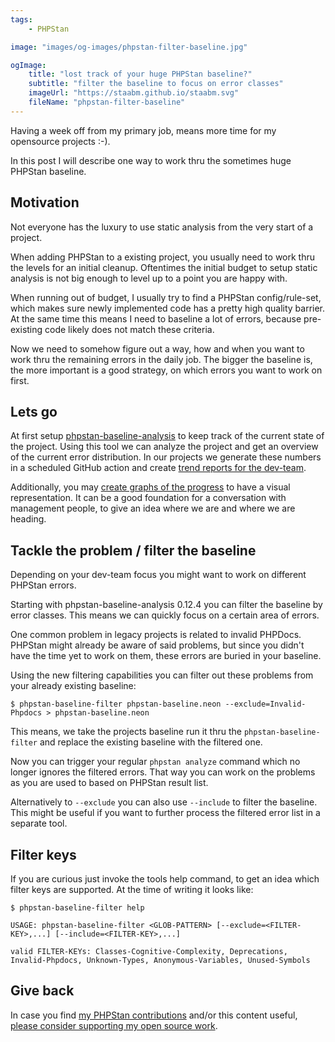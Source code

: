 ```yaml
---
tags:
    - PHPStan

image: "images/og-images/phpstan-filter-baseline.jpg"

ogImage:
    title: "lost track of your huge PHPStan baseline?"
    subtitle: "filter the baseline to focus on error classes"
    imageUrl: "https://staabm.github.io/staabm.svg"
    fileName: "phpstan-filter-baseline"
---
```


Having a week off from my primary job, means more time for my opensource projects :-).

In this post I will describe one way to work thru the sometimes huge PHPStan baseline.

## Motivation

Not everyone has the luxury to use static analysis from the very start of a project.

When adding PHPStan to a existing project, you usually need to work thru the levels for an initial cleanup.
Oftentimes the initial budget to setup static analysis is not big enough to level up to a point you are happy with.

When running out of budget, I usually try to find a PHPStan config/rule-set,
which makes sure newly implemented code has a pretty high quality barrier.
At the same time this means I need to baseline a lot of errors, because pre-existing code likely does not match these criteria.

Now we need to somehow figure out a way, how and when you want to work thru the remaining errors in the daily job.
The bigger the baseline is, the more important is a good strategy, on which errors you want to work on first.

## Lets go

At first setup [phpstan-baseline-analysis](https://staabm.github.io/2022/07/04/phpstan-baseline-analysis.html) to keep track of the current state of the project.
Using this tool we can analyze the project and get an overview of the current error distribution.
In our projects we generate these numbers in a scheduled GitHub action and create [trend reports for the dev-team](https://github.com/staabm/phpstan-baseline-analysis#example-trend-analysis).

Additionally, you may [create graphs of the progress](https://github.com/staabm/phpstan-baseline-analysis#example-graph-analysis) to have a visual representation.
It can be a good foundation for a conversation with management people, to give an idea where we are and where we are heading.


## Tackle the problem / filter the baseline

Depending on your dev-team focus you might want to work on different PHPStan errors.

Starting with phpstan-baseline-analysis 0.12.4 you can filter the baseline by error classes.
This means we can quickly focus on a certain area of errors.

One common problem in legacy projects is related to invalid PHPDocs.
PHPStan might already be aware of said problems, but since you didn't have the time yet to work on them, these errors are buried in your baseline.

Using the new filtering capabilities you can filter out these problems from your already existing baseline:

```
$ phpstan-baseline-filter phpstan-baseline.neon --exclude=Invalid-Phpdocs > phpstan-baseline.neon
```

This means, we take the projects baseline run it thru the `phpstan-baseline-filter` and replace the existing baseline with the filtered one.

Now you can trigger your regular `phpstan analyze` command which no longer ignores the filtered errors.
That way you can work on the problems as you are used to based on PHPStan result list.

Alternatively to `--exclude` you can also use `--include` to filter the baseline.
This might be useful if you want to further process the filtered error list in a separate tool.

## Filter keys

If you are curious just invoke the tools help command, to get an idea which filter keys are supported.
At the time of writing it looks like:

```
$ phpstan-baseline-filter help

USAGE: phpstan-baseline-filter <GLOB-PATTERN> [--exclude=<FILTER-KEY>,...] [--include=<FILTER-KEY>,...]

valid FILTER-KEYs: Classes-Cognitive-Complexity, Deprecations, Invalid-Phpdocs, Unknown-Types, Anonymous-Variables, Unused-Symbols
```


## Give back

In case you find [my PHPStan contributions](https://github.com/phpstan/phpstan-src/pulls?q=is%3Apr+sort%3Aupdated-desc+author%3Astaabm+is%3Amerged) and/or this content useful, [please consider supporting my open source work](https://github.com/sponsors/staabm).

